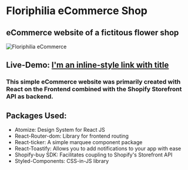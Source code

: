 # Floriphilia eCommerce Shop

## eCommerce website of a fictitous flower shop

![Floriphilia eCommerce](https://res.cloudinary.com/djiqhmzqs/image/upload/v1620888181/Floriphilia_Main_12273db0d0.jpg "Floriphilia eCommerce")

## Live-Demo: [I'm an inline-style link with title](https://floriphilia.vercel.app/ "Floriphilia eCommerce") 

### This simple eCommerce website was primarily created with React on the Frontend combined with the Shopify Storefront API as backend.

## Packages Used:

+ Atomize: Design System for React JS
+ React-Router-dom: Library for frontend routing
+ React-ticker: A simple marquee component package
+ React-Toastify: Allows you to add notifications to your app with ease
+ Shopify-buy SDK: Facilitates coupling to Shopify's Storefront API
+ Styled-Components: CSS-in-JS library
